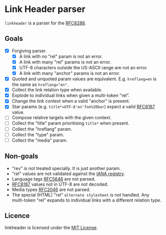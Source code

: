 # Link Header parser

`linkheader` is a parser for the [RFC8288](https://tools.ietf.org/html/rfc8288).

## Goals

* [x] Forgiving parser.
  * [x] A link with no "rel" param is not an error.
  * [x] A link with many "rel" params is not an error.
  * [x] UTF-8 characters outside the US-ASCII range are not an error.
  * [x] A link with many "anchor" params is not an error.
* [x] Quoted and unquoted param values are equivalent. E.g. `hreflang=en` is
      the same as `hreflang="en"`.
* [x] Collect the link relation type when available.
* [x] Explode to individual links when given a multi-token "rel".
* [x] Change the link context when a valid "anchor" is present.
* [x] Star params (e.g. `title*=UTF-8'en'foo%20bar`) expect a valid
      [RFC8187](https://tools.ietf.org/html/rfc8187) value.
* [ ] Compose relative targets with the given context.
* [ ] Collect the "title" param prioritising `title*` when present.
* [ ] Collect the "hreflang" param.
* [ ] Collect the "type" param.
* [ ] Collect the "media" param.

## Non-goals

* "rev" is not treated specially. It is just another param.
* "rel" values are not validated against the [IANA registry](https://www.iana.org/assignments/link-relations/link-relations.xhtml).
* Language tags [RFC5646](https://tools.ietf.org/html/rfc5646) are not parsed.
* [RFC8187](https://tools.ietf.org/html/rfc8187) values not in UTF-8 are not decoded.
* Media types [RFC2046](https://tools.ietf.org/html/rfc2046) are not parsed.
* The special (HTML) "rel" `alternate stylesheet` is not handled. Any
  multi-token "rel" expands to individual links with a different relation
  type.


## Licence

linkheader is licensed under the [MIT License](./LICENSE).
